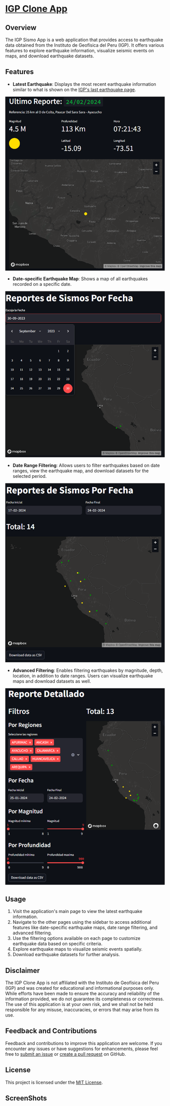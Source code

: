 # [IGP Clone App](https://perusismosdata.streamlit.app)

## Overview

The IGP Sismo App is a web application that provides access to earthquake data obtained from the Instituto de Geofísica del Peru (IGP). It offers various features to explore earthquake information, visualize seismic events on maps, and download earthquake datasets.

## Features

- **Latest Earthquake**: Displays the most recent earthquake information similar to what is shown on the [IGP's last earthquake page](https://ultimosismo.igp.gob.pe/).

![](./figs/page1.png)

- **Date-specific Earthquake Map**: Shows a map of all earthquakes recorded on a specific date.

![](./figs/page2.png)

- **Date Range Filtering**: Allows users to filter earthquakes based on date ranges, view the earthquake map, and download datasets for the selected period.

![](./figs/page3.png)

- **Advanced Filtering**: Enables filtering earthquakes by magnitude, depth, location, in addition to date ranges. Users can visualize earthquake maps and download datasets as well.

![](./figs/page4.png)


## Usage

1. Visit the application's main page to view the latest earthquake information.
2. Navigate to the other pages using the sidebar to access additional features like date-specific earthquake maps, date range filtering, and advanced filtering.
3. Use the filtering options available on each page to customize earthquake data based on specific criteria.
4. Explore earthquake maps to visualize seismic events spatially.
5. Download earthquake datasets for further analysis.

## Disclaimer

The IGP Clone App is not affiliated with the Instituto de Geofísica del Peru (IGP) and was created for educational and informational purposes only. While efforts have been made to ensure the accuracy and reliability of the information provided, we do not guarantee its completeness or correctness. The use of this application is at your own risk, and we shall not be held responsible for any misuse, inaccuracies, or errors that may arise from its use.

## Feedback and Contributions

Feedback and contributions to improve this application are welcome. If you encounter any issues or have suggestions for enhancements, please feel free to [submit an issue](https://github.com/tjhon/IGP-clone/issues) or [create a pull request](https://github.com/tjhon/sismodata/pulls) on GitHub.

## License

This project is licensed under the [MIT License](https://opensource.org/licenses/MIT).

## ScreenShots
